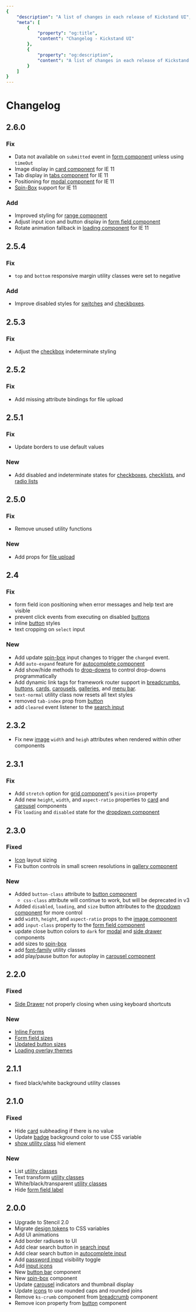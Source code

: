 ```yaml
---
{
    "description": "A list of changes in each release of Kickstand UI",
    "meta": [
        {
            "property": "og:title",
            "content": "Changelog - Kickstand UI"
        },
        {
            "property": "og:description",
            "content": "A list of changes in each release of Kickstand UI"
        }
    ]
}
---
```


# Changelog

## 2.6.0

### Fix

- Data not available on `submitted` event in [form component](forms/form.md) unless using `timeOut`
- Image display in [card component](components/card.md) for IE 11
- Tab display in [tabs component](components/tabs.md) for IE 11
- Positioning for [modal component](components/modal.md) for IE 11
- [Spin-Box](forms/spin-box.md) support for IE 11

### Add

- Improved styling for [range component](forms/range.md)
- Adjust input icon and button display in [form field component](forms/form-field.md)
- Rotate animation fallback in [loading component](components/loading.md) for IE 11

## 2.5.4

### Fix

- `top` and `bottom` responsive margin utility classes were set to negative

### Add

- Improve disabled styles for [switches](components/switch.md) and [checkboxes](forms/checkbox.md).

## 2.5.3

### Fix

- Adjust the [checkbox](forms/checkbox.md) indeterminate styling

## 2.5.2

### Fix

- Add missing attribute bindings for file upload

## 2.5.1

### Fix

- Update borders to use default values

### New

- Add disabled and indeterminate states for [checkboxes](forms/checkbox.md), [checklists](forms/checklist.md), and [radio lists](forms/radiolist.md)

## 2.5.0

### Fix

- Remove unused utility functions

### New

- Add props for [file upload](./forms/file.md)

## 2.4

### Fix

- form field icon positioning when error messages and help text are visible
- prevent click events from executing on disabled [buttons](components/button.md)
- inline [button](components/button.md) styles
- text cropping on `select` input

### New

- Add update [spin-box](forms/spin-box.md) input changes to trigger the `changed` event.
- Add `auto-expand` feature for [autocomplete component](./forms/autocomplete.md)
- Add show/hide methods to [drop-downs](components/dropdown.md) to control drop-downs programmatically
- Add dynamic link tags for framework router support in [breadcrumbs](components/breadcrumbs.md), [buttons](components/button.md), [cards](components/card.md), [carousels](components/carousel.md), [galleries](components/gallery.md), and [menu bar](components/menu-bar.md).
- `text-normal` utility class now resets all text styles
- removed `tab-index` prop from [button](components/button.md)
- add `cleared` event listener to the [search input](forms/search.md)

## 2.3.2

- Fix new [image](components/images.md) `width` and `heigh` attributes when rendered within other components

## 2.3.1

### Fix

- Add `stretch` option for [grid component](layout/grid.md)'s `position` property
- Add new `height`, `width`, and `aspect-ratio` properties to [card](components/card.md) and [carousel](components/carousel.md) components
- Fix `loading` and `disabled` state for the [dropdown component](components/dropdown.md)

## 2.3.0

### Fixed

- [Icon](components/icons.md) layout sizing
- Fix button controls in small screen resolutions in [gallery component](./components/gallery.md)

### New

- Added `button-class` attribute to [button component](./components/button.md)
  - `css-class` attribute will continue to work, but will be deprecated in v3
- Added `disabled`, `loading`, and `size` button attributes to the [dropdown component](components/dropdown.md) for more control
- add `width`, `height`, and `aspect-ratio` props to the [image component](components/images.md)
- add `input-class` property to the [form field component](forms/form-field.md)
- update close button colors to `dark` for [modal](components/modal.md) and [side drawer](components/side-drawer.md) components
- add sizes to [spin-box](forms/spin-box.md)
- add [font-family](utilities/text.md#family) utility classes
- add play/pause button for autoplay in [carousel component](components/carousel.md)

## 2.2.0

### Fixed

- [Side Drawer](components/side-drawer.md) not properly closing when using keyboard shortcuts

### New

- [Inline Forms](forms/form.md#inline-forms)
- [Form field sizes](forms/form-field.md#sizes)
- [Updated button sizes](components/button.md#sizes)
- [Loading overlay themes](components/loading.md#theme)

## 2.1.1

- fixed black/white background utility classes

## 2.1.0

### Fixed

- Hide [card](components/card.md) subheading if there is no value
- Update [badge](./components/badge.md) background color to use CSS variable
- [show utility class](utilities/display.md) hid element

### New

- List [utility classes](utilities/list.md)
- Text transform [utility classes](utilities/text.md#transforms)
- White/black/transparent [utility classes](utilities/colors.md)
- Hide [form field label](forms/form-field.md#hide-label)

## 2.0.0

- Upgrade to Stencil 2.0
- Migrate [design tokens](./design-tokens/design-tokens.md) to CSS variables
- Add UI animations
- Add border radiuses to UI
- Add clear search button in [search input](./forms/search.md)
- Add clear search button in [autocomplete input](./forms/autocomplete.md)
- Add [password input](./forms/password.md) visibility toggle
- Add [input icons](./forms/../components/form-field.md)
- New [button bar](components/button-bar.md) component
- New [spin-box](./forms/spin-box.md) component
- Update [carousel](./components/carousel.md) indicators and thumbnail display
- Update [icons](components/icons.md) to use rounded caps and rounded joins
- Remove `ks-crumb` component from [breadcrumb](./components/breadcrumbs.md) component
- Remove icon property from [button](./components/button.md) component
